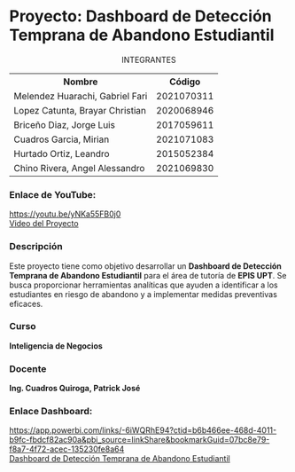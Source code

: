 # Proyecto: Dashboard de Detección Temprana de Abandono Estudiantil


<table align="center">
    <p align="center">
        INTEGRANTES
    </p>
  <tr>
    <th>Nombre</th>
    <th>Código</th>
  </tr>
  <tr>
    <td>Melendez Huarachi, Gabriel Fari</td>
    <td>2021070311</td>
  </tr>
  <tr>
    <td>Lopez Catunta, Brayar Christian</td>
    <td>2020068946</td>
  </tr>
  <tr>
    <td>Briceño Diaz, Jorge Luis</td>
    <td>2017059611</td>
  </tr>
  <tr>
    <td>Cuadros Garcia, Mirian</td>
    <td>2021071083</td>
  </tr>
  <tr>
    <td>Hurtado Ortiz, Leandro</td>
    <td>2015052384</td>
  </tr>
  <tr>
    <td>Chino Rivera, Angel Alessandro</td>
    <td>2021069830</td>
  </tr>
</table>

### Enlace de YouTube: 
https://youtu.be/yNKa55FB0j0 <br>
[Video del Proyecto](https://youtu.be/yNKa55FB0j0)

### Descripción
Este proyecto tiene como objetivo desarrollar un **Dashboard de Detección Temprana de Abandono Estudiantil** para el área de tutoría de **EPIS UPT**. Se busca proporcionar herramientas analíticas que ayuden a identificar a los estudiantes en riesgo de abandono y a implementar medidas preventivas eficaces.

### Curso
**Inteligencia de Negocios**

### Docente
**Ing. Cuadros Quiroga, Patrick José**

### Enlace Dashboard:
https://app.powerbi.com/links/-6iWQRhE94?ctid=b6b466ee-468d-4011-b9fc-fbdcf82ac90a&pbi_source=linkShare&bookmarkGuid=07bc8e79-f8a7-4f72-acec-135230fe8a64 <br>
[Dashboard de Detección Temprana de Abandono Estudiantil](https://app.powerbi.com/links/-6iWQRhE94?ctid=b6b466ee-468d-4011-b9fc-fbdcf82ac90a&pbi_source=linkShare&bookmarkGuid=07bc8e79-f8a7-4f72-acec-135230fe8a64)
